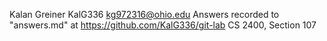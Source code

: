 Kalan Greiner
KalG336
kg972316@ohio.edu
Answers recorded to "answers.md" at https://github.com/KalG336/git-lab 
CS 2400, Section 107


